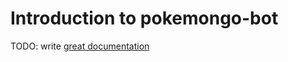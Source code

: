 # Introduction to pokemongo-bot

TODO: write [great documentation](http://jacobian.org/writing/what-to-write/)
